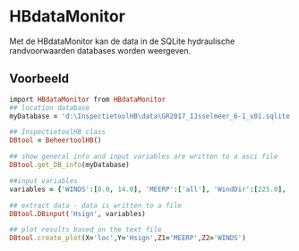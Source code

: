 HBdataMonitor
===========
Met de HBdataMonitor kan de data in de SQLite hydraulische randvoorwaarden databases worden weergeven.


Voorbeeld
--------
```ruby
import HBdataMonitor from HBdataMonitor
## location database
myDatabase = 'd:\InspectietoolHB\data\GR2017_IJsselmeer_6-1_v01.sqlite'

## InspectietoolHB class
DBtool = BeheertoolHB()

## show general info and input variables are written to a asci file
DBtool.get_DB_info(myDatabase)

##input variables  
variables = {'WINDS':[0.0, 14.0], 'MEERP':['all'], 'WindDir':[225.0], 'loc':['YM_2_6-1_dk_00997', 'YM_1_6-1_dk_01000'],'ClosingSituation':[1], 'DB':[myDatabase]}

## extract data - data is written to a file
DBtool.DBinput('Hsign', variables)

## plot results based on the text file
DBtool.create_plot(X='loc',Y='Hsign',Z1='MEERP',Z2='WINDS')


